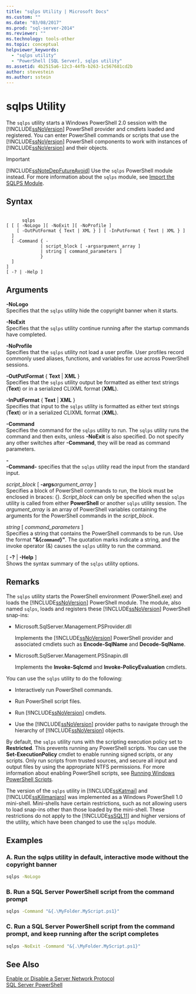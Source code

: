 ```yaml
---
title: "sqlps Utility | Microsoft Docs"
ms.custom: ""
ms.date: "03/08/2017"
ms.prod: "sql-server-2014"
ms.reviewer: ""
ms.technology: tools-other
ms.topic: conceptual
helpviewer_keywords: 
  - "sqlps utility"
  - "PowerShell [SQL Server], sqlps utility"
ms.assetid: 4b2515a6-12c3-44fb-b263-1c567681cd2b
author: stevestein
ms.author: sstein
---
```

# sqlps Utility
  The `sqlps` utility starts a Windows PowerShell 2.0 session with the [!INCLUDE[ssNoVersion](../includes/ssnoversion-md.md)] PowerShell provider and cmdlets loaded and registered. You can enter PowerShell commands or scripts that use the [!INCLUDE[ssNoVersion](../includes/ssnoversion-md.md)] PowerShell components to work with instances of [!INCLUDE[ssNoVersion](../includes/ssnoversion-md.md)] and their objects.  
  
> [!IMPORTANT]  
>  [!INCLUDE[ssNoteDepFutureAvoid](../includes/ssnotedepfutureavoid-md.md)] Use the `sqlps` PowerShell module instead. For more information about the `sqlps` module, see [Import the SQLPS Module](../database-engine/import-the-sqlps-module.md).  
  
## Syntax  
  
```  
  
      sqlps   
[ [ [ -NoLogo ][ -NoExit ][ -NoProfile ]  
    [ -OutPutFormat { Text | XML } ] [ -InPutFormat { Text | XML } ]  
  ]  
  [ -Command { -  
             | script_block [ -argsargument_array ]  
             | string [ command_parameters ]  
             }  
  ]  
]  
[ -? | -Help ]  
```  
  
## Arguments  
 **-NoLogo**  
 Specifies that the `sqlps` utility hide the copyright banner when it starts.  
  
 **-NoExit**  
 Specifies that the `sqlps` utility continue running after the startup commands have completed.  
  
 **-NoProfile**  
 Specifies that the `sqlps` utility not load a user profile. User profiles record commonly used aliases, functions, and variables for use across PowerShell sessions.  
  
 **-OutPutFormat** { **Text** | **XML** }  
 Specifies that the `sqlps` utility output be formatted as either text strings (**Text**) or in a serialized CLIXML format (**XML**).  
  
 **-InPutFormat** { **Text** | **XML** }  
 Specifies that input to the `sqlps` utility is formatted as either text strings (**Text**) or in a serialized CLIXML format (**XML**).  
  
 **-Command**  
 Specifies the command for the `sqlps` utility to run. The `sqlps` utility runs the command and then exits, unless **-NoExit** is also specified. Do not specify any other switches after **-Command**, they will be read as command parameters.  
  
 **-**  
 **-Command-** specifies that the `sqlps` utility read the input from the standard input.  
  
 *script_block* [ **-args**_argument_array_ ]  
 Specifies a block of PowerShell commands to run, the block must be enclosed in braces: {}. *Script_block* can only be specified when the `sqlps` utility is called from either **PowerShell** or another `sqlps` utility session. The *argument_array* is an array of PowerShell variables containing the arguments for the PowerShell commands in the *script_block*.  
  
 *string* [ *command_parameters* ]  
 Specifies a string that contains the PowerShell commands to be run. Use the format **"&{*`command`*}"**. The quotation marks indicate a string, and the invoke operator (&) causes the `sqlps` utility to run the command.  
  
 [ **-?** | **-Help** ]  
 Shows the syntax summary of the `sqlps` utility options.  
  
## Remarks  
 The `sqlps` utility starts the PowerShell environment (PowerShell.exe) and loads the [!INCLUDE[ssNoVersion](../includes/ssnoversion-md.md)] PowerShell module. The module, also named `sqlps`, loads and registers these [!INCLUDE[ssNoVersion](../includes/ssnoversion-md.md)] PowerShell snap-ins:  
  
-   Microsoft.SqlServer.Management.PSProvider.dll  
  
     Implements the [!INCLUDE[ssNoVersion](../includes/ssnoversion-md.md)] PowerShell provider and associated cmdlets such as **Encode-SqlName** and **Decode-SqlName**.  
  
-   Microsoft.SqlServer.Management.PSSnapin.dll  
  
     Implements the **Invoke-Sqlcmd** and **Invoke-PolicyEvaluation** cmdlets.  
  
 You can use the `sqlps` utility to do the following:  
  
-   Interactively run PowerShell commands.  
  
-   Run PowerShell script files.  
  
-   Run [!INCLUDE[ssNoVersion](../includes/ssnoversion-md.md)] cmdlets.  
  
-   Use the [!INCLUDE[ssNoVersion](../includes/ssnoversion-md.md)] provider paths to navigate through the hierarchy of [!INCLUDE[ssNoVersion](../includes/ssnoversion-md.md)] objects.  
  
 By default, the `sqlps` utility runs with the scripting execution policy set to **Restricted**. This prevents running any PowerShell scripts. You can use the **Set-ExecutionPolicy** cmdlet to enable running signed scripts, or any scripts. Only run scripts from trusted sources, and secure all input and output files by using the appropriate NTFS permissions. For more information about enabling PowerShell scripts, see [Running Windows PowerShell Scripts](https://www.tech-recipes.com/rx/2513/powershell_enable_script_support/).  
  
 The version of the `sqlps` utility in [!INCLUDE[ssKatmai](../includes/sskatmai-md.md)] and [!INCLUDE[ssKilimanjaro](../includes/sskilimanjaro-md.md)] was implemented as a Windows PowerShell 1.0 mini-shell. Mini-shells have certain restrictions, such as not allowing users to load snap-ins other than those loaded by the mini-shell. These restrictions do not apply to the [!INCLUDE[ssSQL11](../includes/sssql11-md.md)] and higher versions of the utility, which have been changed to use the `sqlps` module.  
  
## Examples  

### A. Run the sqlps utility in default, interactive mode without the copyright banner
  
```cmd
sqlps -NoLogo  
```  
  
### B. Run a SQL Server PowerShell script from the command prompt
  
```cmd
sqlps -Command "&{.\MyFolder.MyScript.ps1}"  
```  
  
### C. Run a SQL Server PowerShell script from the command prompt, and keep running after the script completes
  
```cmd
sqlps -NoExit -Command "&{.\MyFolder.MyScript.ps1}"  
```  
  
## See Also  
 [Enable or Disable a Server Network Protocol](../database-engine/configure-windows/enable-or-disable-a-server-network-protocol.md)   
 [SQL Server PowerShell](../powershell/sql-server-powershell.md)  
